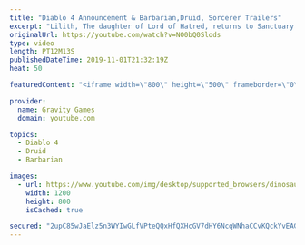 ```yaml
---
title: "Diablo 4 Announcement & Barbarian,Druid, Sorcerer Trailers"
excerpt: "Lilith, The daughter of Lord of Hatred, returns to Sanctuary in the reveal trailer for Diablo 4. Diablo IV is the newest cinematic from ..."
originalUrl: https://youtube.com/watch?v=NO0bQ0Slods
type: video
length: PT12M13S
publishedDateTime: 2019-11-01T21:32:19Z
heat: 50

featuredContent: "<iframe width=\"800\" height=\"500\" frameborder=\"0\" src=\"https://www.youtube.com/embed/NO0bQ0Slods\" allow=\"accelerometer; autoplay; encrypted-media; gyroscope; picture-in-picture\" allowfullscreen></iframe>"

provider:
  name: Gravity Games
  domain: youtube.com

topics:
  - Diablo 4
  - Druid
  - Barbarian

images:
  - url: https://www.youtube.com/img/desktop/supported_browsers/dinosaur.png
    width: 1200
    height: 800
    isCached: true

secured: "2upC85wJaElz5n3WYIwGLfVPteQQxHfQXHcGV7dHY6NcqWNhaCCvKQckYvEAGlD88M68/EC55TRK1coMvaVsteLLxd6N/Dk/vHSOGoZXr9gPsJdMX4o5ACaqRIBYO6Pp2684skE3+g4gfmEWKTD+URAtwRaaTw4JCXIL97TbTZ3lpotbheHfoNx0JjXBsqgUiKMFGCeogeQTgvyCpTuM7X7PsCcNMw7KDcYjmjx2Vo7p8ZzHS/c1MZE945Bf9umHvdlR02IO6vDoVmbBh9AB3d7JVihPvkHbTFAwpOdzZ7+de3v3PVmFKU/3yS8cF2mmGyzLl7Q3l+s8rPhtRxjKwN3cpxUDeYYTM2IL50097FQDDnTGeinEu+H7QTTaaIKSa2nnYEcuBArAI1Rdh0vrN81M3Iqj9AScGx8HVHaLCaM=;GmWr2ORoRwWNlabl79AlOA=="
---
```


